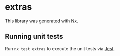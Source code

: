 # extras

This library was generated with [Nx](https://nx.dev).

## Running unit tests

Run `nx test extras` to execute the unit tests via [Jest](https://jestjs.io).
